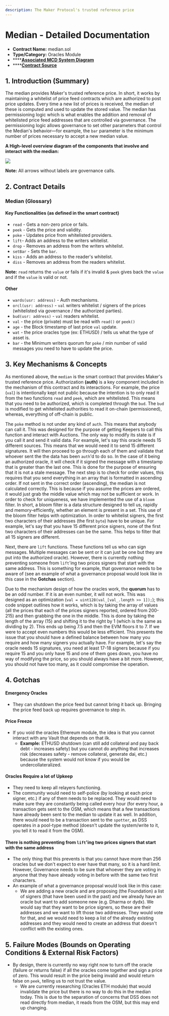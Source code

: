 ```yaml
---
description: The Maker Protocol's trusted reference price
---
```


# Median - Detailed Documentation

* **Contract Name:** median.sol
* **Type/Category:** Oracles Module
* \*\*\*\*[**Associated MCD System Diagram**](https://github.com/makerdao/dss/wiki)
* \*\*\*\*[**Contract Source**](https://github.com/makerdao/median/blob/master/src/median.sol)

## 1. Introduction \(Summary\)

The median provides Maker's trusted reference price. In short, it works by maintaining a whitelist of price feed contracts which are authorized to post price updates. Every time a new list of prices is received, the median of these is computed and used to update the stored value. The median has permissioning logic which is what enables the addition and removal of whitelisted price feed addresses that are controlled via governance. The permissioning logic allows governance to set other parameters that control the Median's behavior—for example, the `bar` parameter is the minimum number of prices necessary to accept a new median value.

**A High-level overview diagram of the components that involve and interact with the median:**

![](../../.gitbook/assets/oracles%20%281%29.png)

**Note:** All arrows without labels are governance calls.

## 2. Contract Details

### Median \(Glossary\)

#### Key Functionalities \(as defined in the smart contract\)

* `read` - Gets a non-zero price or fails.
* `peek` - Gets the price and validity.
* `poke` - Updates price from whitelisted providers.
* `lift`- Adds an address to the writers whitelist.
* `drop` - Removes an address from the writers whitelist.
* `setBar` - Sets the `bar`.
* `kiss` - Adds an address to the reader's whitelist.
* `diss` - Removes an address from the readers whitelist.

**Note:** `read` returns the `value` or fails if it's invalid & `peek` gives back the `value` and if the `value` is valid or not.

#### Other

* `wards(usr: address)` - Auth mechanisms.
* `orcl(usr: address)` - `val` writers whitelist / signers of the prices \(whitelisted via governance / the authorized parties\).
* `bud(usr: address)` - `val` readers whitelist.
* `val` - the price \(private\) must be read with `read()` or `peek()`
* `age` - the Block timestamp of last price `val` update.
* `wat` - the price oracles type \(ex: ETHUSD\) / tells us what the type of asset is.
* `bar` - the Minimum writers quorum for `poke` / min number of valid messages you need to have to update the price.

## 3. Key Mechanisms & Concepts

As mentioned above, the `median` is the smart contract that provides Maker's trusted reference price. Authorization **\(auth\)** is a key component included in the mechanism of this contract and its interactions. For example, the price \(`val`\) is intentionally kept not public because the intention is to only read it from the two functions `read` and `peek`, which are whitelisted. This means that you need to be authorized, which is completed through the `bud`. The `bud` is modified to get whitelisted authorities to read it on-chain \(permissioned\), whereas, everything of off-chain is public.

The `poke` method is not under any kind of `auth`. This means that anybody can call it. This was designed for the purpose of getting Keepers to call this function and interact with Auctions. The only way to modify its state is if you call it and send it valid data. For example, let's say this oracle needs 15 different sources. This means that we would need it to send 15 different signatures. It will then proceed to go through each of them and validate that whoever sent the the data has been `auth`'d to do so. In the case of it being an authorized oracle, it will check if it signed the message with a timestamp that is greater than the last one. This is done for the purpose of ensuring that it is not a stale message. The next step is to check for order values, this requires that you send everything in an array that is formatted in ascending order. If not sent in the correct order \(ascending\), the median is not calculated correctly. This is because if you assume the prices are ordered, it would just grab the middle value which may not be sufficient or work. In order to check for uniqueness, we have implemented the use of a `bloom` filter. In short, a bloom filter is a data structure designed to tell us, rapidly and memory-efficiently, whether an element is present in a set. This use of the bloom filter helps with optimization. In order to whitelist signers, the first two characters of their addresses \(the first `byte`\) have to be unique. For example, let's say that you have 15 different price signers, none of the first two characters of their addresses can be the same. This helps to filter that all 15 signers are different.

Next, there are `lift` functions. These functions tell us who can sign messages. Multiple messages can be sent or it can just be one but they are put into the authorized oracle\). However, there is currently nothing preventing someone from `lift`'ing two prices signers that start with the same address. This is something for example, that governance needs to be aware of \(see an example of what a governance proposal would look like in this case in the **Gotchas** section\).

Due to the mechanism design of how the oracles work, the **quorum** has to be an odd number. If it is an even number, it will not work. This was designed as an optimization \(`val = uint128(val_[val_.length >> 1]);`\); this code snippet outlines how it works, which is by taking the array of values \(all the prices that each of the prices signers reported, ordered from 200-215\) and then grabbing the one in the middle. This is done by taking the length of the array \(15\) and shifting it to the right by 1 \(which is the same as dividing by 2\). This ends up being 7.5 and then the EVM floors it to 7. If we were to accept even numbers this would be less efficient. This presents the issue that you should have a defined balance between how many you require and how many signers you actually have. For example, let's say the oracle needs 15 signatures, you need at least 17-18 signers because if you require 15 and you only have 15 and one of them goes down, you have no way of modifying the price, so you should always have a bit more. However, you should not have too many, as it could compromise the operation.

## 4. Gotchas

#### **Emergency Oracles**

* They can shutdown the price feed but cannot bring it back up. Bringing the price feed back up requires governance to step in.

#### **Price Freeze**

* If you void the oracles Ethereum module, the idea is that you cannot interact with any Vault that depends on that ilk.
  * **Example:** ETHUSD shutdown \(can still add collateral and pay back debt - increases safety\) but you cannot do anything that increases risk \(decreases safety - remove collateral, generate dai, etc.\) because the system would not know if you would be undercollateralized.

#### **Oracles Require a lot of Upkeep**

* They need to keep all relayers functioning.
* The community would need to self-police \(by looking at each price signer, etc.\) if any of them needs to be replaced. They would need to make sure they are constantly being called every hour \(for every hour, a transaction gets sent to the OSM, which means that a few transactions have already been sent to the median to update it as well. In addition, there would need to be a transaction sent to the `spotter`, as DSS operates in a pool-type method \(doesn't update the system/write to it, you tell it to read it from the OSM\).

#### **There is nothing preventing from `lift`'ing two prices signers that start with the same address**

* The only thing that this prevents is that you cannot have more than 256 oracles but we don't expect to ever have that many, so it is a hard limit. However, Governance needs to be sure that whoever they are voting in anyone that they have already voting in before with the same two first characters.
* An example of what a governance proposal would look like in this case:
  * We are adding a new oracle and are proposing \(the Foundation\) a list of signers \(that have been used in the past\) and we already have an oracle but want to add someone new \(e.g. Dharma or dydx\). We would say that they want to be price signers, so these are their addresses and we want to lift those two addresses. They would vote for that, and we would need to keep a list of the already existing addresses and they would need to create an address that doesn't conflict with the existing ones.

## 5. Failure Modes \(Bounds on Operating Conditions & External Risk Factors\)

* By design, there is currently no way right now to turn off the oracle \(failure or returns false\) if all the oracles come together and sign a price of zero. This would result in the price being invalid and would return false on `peek`, telling us to not trust the value.
  * We are currently researching \(Oracles ETH module\) that would invalidate the price but there is no way to do this in the median today. This is due to the separation of concerns that DSS does not read directly from median, it reads from the OSM, but this may end up changing.

